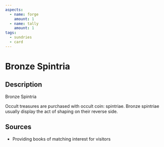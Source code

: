 ```yaml
---
aspects:
  - name: forge
    amount: 1
  - name: tally
    amount: 1
tags:
  - sundries
  - card
---
```

# Bronze Spintria
## Description
Bronze Spintria

Occult treasures are purchased with occult coin: spintriae. Bronze spintriae usually display the act of shaping on their reverse side.
## Sources
- Providing books of matching interest for visitors
